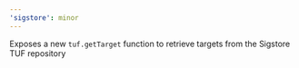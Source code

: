 ```yaml
---
'sigstore': minor
---
```


Exposes a new `tuf.getTarget` function to retrieve targets from the Sigstore TUF repository
